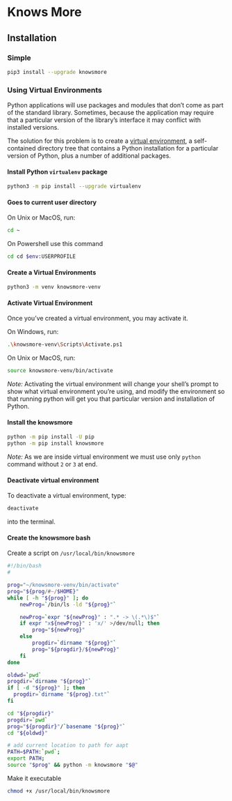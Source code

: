 # Knows More

## Installation

### Simple

```bash
pip3 install --upgrade knowsmore
```

### Using Virtual Environments

Python applications will use packages and modules that don’t come as part of the standard library. Sometimes, because the application may require that a particular version of the library’s interface it may conflict with installed versions.

The solution for this problem is to create a [virtual environment](https://docs.python.org/3/tutorial/venv.html), a self-contained directory tree that contains a Python installation for a particular version of Python, plus a number of additional packages.

#### Install Python `virtualenv` package

```bash
python3 -m pip install --upgrade virtualenv
```

#### Goes to current user directory

On Unix or MacOS, run:
```bash
cd ~
```

On Powershell use this command
```bash
cd cd $env:USERPROFILE
```

#### Create a Virtual Environments

```bash
python3 -m venv knowsmore-venv
```

#### Activate Virtual Environment

Once you’ve created a virtual environment, you may activate it.

On Windows, run:
```bash
.\knowsmore-venv\Scripts\Activate.ps1
```

On Unix or MacOS, run:

```bash
source knowsmore-venv/bin/activate
```

*Note:* Activating the virtual environment will change your shell’s prompt to show what virtual environment you’re using, and modify the environment so that running python will get you that particular version and installation of Python.

#### Install the knowsmore

```bash
python -m pip install -U pip
python -m pip install knowsmore
```

*Note:* As we are inside virtual environment we must use only `python` command without `2` or `3` at end.

#### Deactivate virtual environment

To deactivate a virtual environment, type:

```bash
deactivate
```

into the terminal.

#### Create the knowsmore bash 

Create a script  on `/usr/local/bin/knowsmore`

```bash
#!/bin/bash
#

prog="~/knowsmore-venv/bin/activate"
prog="${prog/#~/$HOME}"
while [ -h "${prog}" ]; do
    newProg=`/bin/ls -ld "${prog}"`

    newProg=`expr "${newProg}" : ".* -> \(.*\)$"`
    if expr "x${newProg}" : 'x/' >/dev/null; then
        prog="${newProg}"
    else
        progdir=`dirname "${prog}"`
        prog="${progdir}/${newProg}"
    fi
done

oldwd=`pwd`
progdir=`dirname "${prog}"`
if [ -d "${prog}" ]; then
  progdir=`dirname "${prog}.txt"`
fi

cd "${progdir}"
progdir=`pwd`
prog="${progdir}"/`basename "${prog}"`
cd "${oldwd}"

# add current location to path for aapt
PATH=$PATH:`pwd`;
export PATH;
source "$prog" && python -m knowsmore "$@"
```

Make it executable

```bash
chmod +x /usr/local/bin/knowsmore
```
